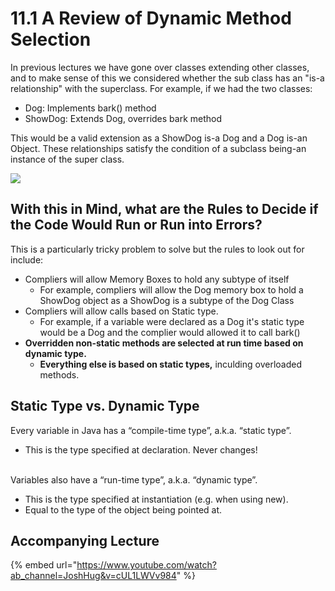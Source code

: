 # 11.1 A Review of Dynamic Method Selection

In previous lectures we have gone over classes extending other classes, and to make sense of this we considered whether the sub class has an "is-a relationship" with the superclass. For example, if we had the two classes:

* Dog: Implements bark() method
* ShowDog: Extends Dog, overrides bark method

This would be a valid extension as a ShowDog is-a Dog and a Dog is-an Object. These relationships satisfy the condition of a subclass being-an instance of the super class. &#x20;

![](<../.gitbook/assets/image (21).png>)

## With this in Mind, what are the Rules to Decide if the Code Would Run or Run into Errors?

This is a particularly tricky problem to solve but the rules to look out for include:

* Compliers will allow Memory Boxes to hold any subtype of itself
  * For example, compliers will allow the Dog memory box to hold a ShowDog object as a ShowDog is a subtype of the Dog Class
* Compliers will allow calls based on Static type.
  * For example, if a variable were declared as a Dog it's static type would be a Dog and the complier would allowed it to call bark()
* **Overridden non-static methods are selected at run time based on dynamic type.**
  * **Everything else is based on static types,** inculding overloaded methods.

## Static Type vs. Dynamic Type

Every variable in Java has a “compile-time type”, a.k.a. “static type”.

* This is the type specified at declaration. Never changes!

\
Variables also have a “run-time type”, a.k.a. “dynamic type”.

* This is the type specified at instantiation (e.g. when using new).
* Equal to the type of the object being pointed at.

## Accompanying Lecture

{% embed url="https://www.youtube.com/watch?ab_channel=JoshHug&v=cUL1LWVv984" %}
